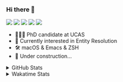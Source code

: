 ### Hi there 👋

[![](https://img.shields.io/badge/-Email-325180?logo=maildotru&logoColor=white&style=flat-square)](mailto:hi@wang.tianshu.me)
[![](https://img.shields.io/badge/-GitHub-black?logo=GitHub&style=flat-square)](https://github.com/tshu-w)
[![](https://img.shields.io/badge/-Telegram-26a5e4?labelColor=fafafa&logo=telegram&style=flat-square)](https://t.me/tshu_w) 
[![](https://img.shields.io/badge/-Twitter-1da1f2?logo=Twitter&logoColor=white&style=flat-square)](https://twitter.com/tshu_w)
[![](https://komarev.com/ghpvc/?username=tshu-w&color=blueviolet&style=flat-square)]()



- 🧑🏻‍🎓 PhD candidate at UCAS
- 🔭 Currently interested in Entity Resolution
- 🛠 macOS & Emacs & ZSH
- 🚧 Under construction...

<details>

<summary>GitHub Stats</summary>

![Tianshu's GitHub stats](https://github-readme-stats.vercel.app/api?username=tshu-w&show_icons=true&theme=buefy&count_private=true)
  
</details>


<details>
  <summary>Wakatime Stats</summary>

  Currently, files accessed by tramp cannot be tracked by wakatime, see https://github.com/wakatime/wakatime-mode/issues/27
  <br>
  
<!--START_SECTION:waka-->
**I'm an Early 🐤** 

```text
🌞 Morning    62 commits     █████░░░░░░░░░░░░░░░░░░░░   22.63% 
🌆 Daytime    137 commits    ████████████░░░░░░░░░░░░░   50.0% 
🌃 Evening    70 commits     ██████░░░░░░░░░░░░░░░░░░░   25.55% 
🌙 Night      5 commits      ░░░░░░░░░░░░░░░░░░░░░░░░░   1.82%

```
📅 **I'm Most Productive on Monday** 

```text
Monday       64 commits     █████░░░░░░░░░░░░░░░░░░░░   23.36% 
Tuesday      47 commits     ████░░░░░░░░░░░░░░░░░░░░░   17.15% 
Wednesday    20 commits     █░░░░░░░░░░░░░░░░░░░░░░░░   7.3% 
Thursday     29 commits     ██░░░░░░░░░░░░░░░░░░░░░░░   10.58% 
Friday       47 commits     ████░░░░░░░░░░░░░░░░░░░░░   17.15% 
Saturday     48 commits     ████░░░░░░░░░░░░░░░░░░░░░   17.52% 
Sunday       19 commits     █░░░░░░░░░░░░░░░░░░░░░░░░   6.93%

```


📊 **This Week I Spent My Time On** 

```text
💬 Programming Languages: 
sh                       32 hrs 27 mins      ████████████████░░░░░░░░░   65.3% 
Python                   6 hrs 59 mins       ███░░░░░░░░░░░░░░░░░░░░░░   14.06% 
Org                      4 hrs 57 mins       ██░░░░░░░░░░░░░░░░░░░░░░░   9.99% 
Emacs Lisp               2 hrs 24 mins       █░░░░░░░░░░░░░░░░░░░░░░░░   4.86% 
Other                    1 hr 24 mins        ░░░░░░░░░░░░░░░░░░░░░░░░░   2.84%

🔥 Editors: 
Zsh                      32 hrs 27 mins      ████████████████░░░░░░░░░   65.3% 
Emacs                    17 hrs 14 mins      ████████░░░░░░░░░░░░░░░░░   34.68% 
Unknown Editor           0 secs              ░░░░░░░░░░░░░░░░░░░░░░░░░   0.02%

🐱‍💻 Projects: 
lightning-template       27 hrs 5 mins       █████████████░░░░░░░░░░░░   54.5% 
Terminal                 12 hrs 50 mins      ██████░░░░░░░░░░░░░░░░░░░   25.82% 
Unknown Project          6 hrs 35 mins       ███░░░░░░░░░░░░░░░░░░░░░░   13.26% 
emacs                    2 hrs 7 mins        █░░░░░░░░░░░░░░░░░░░░░░░░   4.27% 
dotfiles                 32 mins             ░░░░░░░░░░░░░░░░░░░░░░░░░   1.09%

💻 Operating System: 
Mac                      33 hrs 47 mins      █████████████████░░░░░░░░   68.0% 
Linux                    15 hrs 54 mins      ████████░░░░░░░░░░░░░░░░░   32.0%

```

**I Mostly Code in Python** 

```text
Python                   8 repos             ██████████░░░░░░░░░░░░░░░   40.0% 
HTML                     2 repos             ██░░░░░░░░░░░░░░░░░░░░░░░   10.0% 
Emacs Lisp               2 repos             ██░░░░░░░░░░░░░░░░░░░░░░░   10.0% 
JavaScript               2 repos             ██░░░░░░░░░░░░░░░░░░░░░░░   10.0% 
TeX                      2 repos             ██░░░░░░░░░░░░░░░░░░░░░░░   10.0%

```



 Last Updated on 28/02/2022 08:06:11 UTC
<!--END_SECTION:waka-->
</details>
